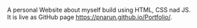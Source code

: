 A personal Website about myself build using HTML, CSS nad JS.<br>
It is live as GitHub page https://pnarun.github.io/Portfolio/.
